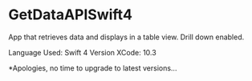 # GetDataAPISwift4
App that retrieves data and displays in a table view. Drill down enabled.


Language Used: Swift 4
Version XCode: 10.3

*Apologies, no time to upgrade to latest versions...


